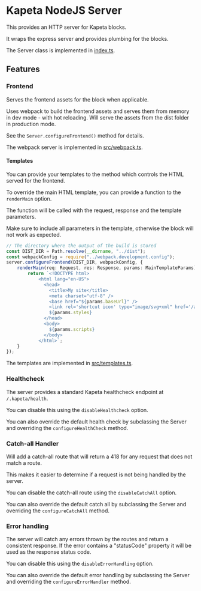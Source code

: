 # Kapeta NodeJS Server

This provides an HTTP server for Kapeta blocks.

It wraps the express server and provides plumbing for the blocks.

The Server class is implemented in [index.ts](index.ts).

## Features

### Frontend
Serves the frontend assets for the block when applicable.

Uses webpack to build the frontend assets and serves them from memory in dev mode - with hot reloading.
Will serve the assets from the dist folder in production mode.

See the ```Server.configureFrontend()``` method for details.

The webpack server is implemented in [src/webpack.ts](src/webpack.ts).

#### Templates
You can provide your templates to the method which controls the HTML served for the frontend.

To override the main HTML template, you can provide a function to the ```renderMain``` option.

The function will be called with the request, response and the template parameters.

Make sure to include all parameters in the template, otherwise the block will not work as expected.
```typescript
// The directory where the output of the build is stored
const DIST_DIR = Path.resolve(__dirname, "../dist");
const webpackConfig = require("../webpack.development.config");
server.configureFrontend(DIST_DIR, webpackConfig, {
    renderMain(req: Request, res: Response, params: MainTemplateParams): string {
        return `<!DOCTYPE html>
            <html lang="en-US">
              <head>
                <title>My site</title>
                <meta charset="utf-8" />
                <base href="${params.baseUrl}" />
                <link rel='shortcut icon' type="image/svg+xml" href='/assets/images/favicon.svg' />
                ${params.styles}
              </head>
              <body>
                ${params.scripts}
              </body>
            </html>`;
    }
});
```
The templates are implemented in [src/templates.ts](src/templates.ts).

### Healthcheck
The server provides a standard Kapeta healthcheck endpoint at `/.kapeta/health`.

You can disable this using the `disableHealthcheck` option.

You can also override the default health check by subclassing the Server and overriding the `configureHealthCheck` method.

### Catch-all Handler

Will add a catch-all route that will return a 418 for any request that does not match a route.

This makes it easier to determine if a request is not being handled by the server.

You can disable the catch-all route using the `disableCatchAll` option.

You can also override the default catch all by subclassing the Server and overriding the `configureCatchAll` method.

### Error handling

The server will catch any errors thrown by the routes and return a consistent response.
If the error contains a "statusCode" property it will be used as the response status code.

You can disable this using the `disableErrorHandling` option.

You can also override the default error handling by subclassing the Server and overriding the `configureErrorHandler` method.



